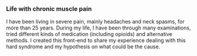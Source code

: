 ### Life with chronic muscle pain

I have been living in severe pain, mainly headaches and neck spasms, for more than 25 years.
During my life, I have been through many examinations, tried different kinds of medication (including opioids) and alternative methods.
I created this front-end to share my experience dealing with this hard syndrome and my hypothesis on what could be the cause.
